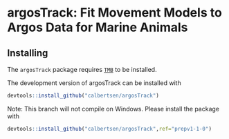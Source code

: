 argosTrack: Fit Movement Models to Argos Data for Marine Animals
================================================================

Installing
----------

The `argosTrack` package requires [`TMB`](https://github.com/kaskr/adcomp) to be installed.

<!-- covafillr version can be installed from CRAN with -->
The development version of argosTrack can be installed with

``` r
devtools::install_github("calbertsen/argosTrack")
```

Note: This branch will not compile on Windows. Please install the package with

``` r
devtools::install_github("calbertsen/argosTrack",ref="prepv1-1-0")
```
